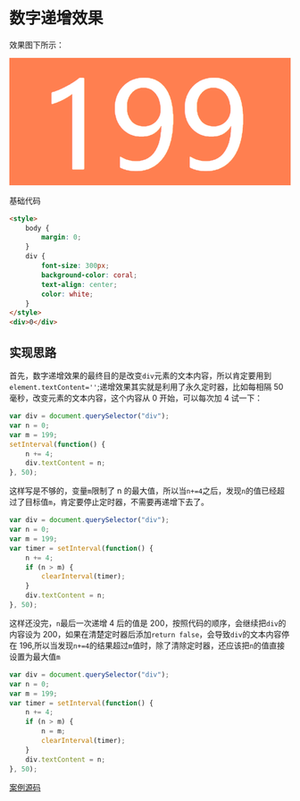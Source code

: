 # 数字递增效果

效果图下所示：

![](./images/demo01.gif)

基础代码

```html
<style>
    body {
        margin: 0;
    }
    div {
        font-size: 300px;
        background-color: coral;
        text-align: center;
        color: white;
    }
</style>
<div>0</div>
```

## 实现思路

首先，数字递增效果的最终目的是改变`div`元素的文本内容，所以肯定要用到`element.textContent=''`;递增效果其实就是利用了永久定时器，比如每相隔 50 毫秒，改变元素的文本内容，这个内容从 0 开始，可以每次加 4 试一下：

```js
var div = document.querySelector("div");
var n = 0;
var m = 199;
setInterval(function() {
    n += 4;
    div.textContent = n;
}, 50);
```

这样写是不够的，变量`m`限制了 n 的最大值，所以当`n+=4`之后，发现`n`的值已经超过了目标值`m`，肯定要停止定时器，不需要再递增下去了。

```js
var div = document.querySelector("div");
var n = 0;
var m = 199;
var timer = setInterval(function() {
    n += 4;
    if (n > m) {
        clearInterval(timer);
    }
    div.textContent = n;
}, 50);
```

这样还没完，`n`最后一次递增 4 后的值是 200，按照代码的顺序，会继续把`div`的内容设为 200，如果在清楚定时器后添加`return false`，会导致`div`的文本内容停在 196,所以当发现`n+=4`的结果超过`m`值时，除了清除定时器，还应该把`n`的值直接设置为最大值`m`

```js
var div = document.querySelector("div");
var n = 0;
var m = 199;
var timer = setInterval(function() {
    n += 4;
    if (n > m) {
        n = m;
        clearInterval(timer);
    }
    div.textContent = n;
}, 50);
```

[案例源码](./demo/demo01.html)
